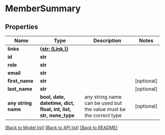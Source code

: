 # MemberSummary


## Properties
Name | Type | Description | Notes
------------ | ------------- | ------------- | -------------
**links** | [**{str: (Link,)}**](Link.md) |  | 
**id** | **str** |  | 
**role** | **str** |  | 
**email** | **str** |  | 
**first_name** | **str** |  | [optional] 
**last_name** | **str** |  | [optional] 
**any string name** | **bool, date, datetime, dict, float, int, list, str, none_type** | any string name can be used but the value must be the correct type | [optional]

[[Back to Model list]](../README.md#documentation-for-models) [[Back to API list]](../README.md#documentation-for-api-endpoints) [[Back to README]](../README.md)


